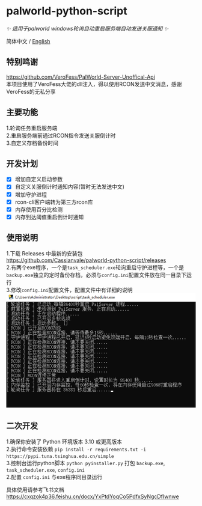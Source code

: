 # palworld-python-script  

_✨ 适用于palworld windows轮询自动重启服务端自动发送关服通知 ✨_  

简体中文 / [English](./README_EN.md)  

## 特别鸣谢  
https://github.com/VeroFess/PalWorld-Server-Unoffical-Api  
本项目使用了VeroFess大佬的dll注入，得以使用RCON发送中文消息，感谢VeroFess的无私分享  

## 主要功能  

1.轮询任务重启服务端  
2.重启服务端前通过RCON指令发送关服倒计时  
3.自定义存档备份时间  

## 开发计划  

- [x] 增加自定义启动参数  
- [x] 自定义关服倒计时通知内容(暂时无法发送中文)  
- [x] 增加守护进程  
- [x] rcon-cli客户端转为第三方rcon库  
- [x] 内存使用百分比检测
- [x] 内存到达阈值重启倒计时通知

## 使用说明  

1.下载 Releases 中最新的安装包  
https://github.com/Cassianvale/palworld-python-script/releases  
2.有两个exe程序，一个是`task_scheduler.exe`轮询重启守护进程等，一个是`backup.exe`独立的定时备份存档，必须与`config.ini`配置文件放在同一目录下运行  
3.修改`config.ini`配置文件，配置文件中有详细的说明  
![img.png](data/img.png)

## 二次开发  

1.确保你安装了 Python 环境版本 3.10 或更高版本  
2.执行命令安装依赖 `pip install -r requirements.txt -i https://pypi.tuna.tsinghua.edu.cn/simple`  
3.控制台运行python脚本 `python pyinstaller.py` 打包 `backup.exe`, `task_scheduler.exe`, `config.ini`  
2.配置 `config.ini` 与exe程序同目录运行  

具体使用请参考飞书文档  
https://cxqzok4p36.feishu.cn/docx/YxPtdYoqCo5PdfxSyNgcDfIwnwe  

